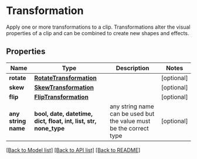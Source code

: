 # Transformation

Apply one or more transformations to a clip. Transformations alter the visual properties of a clip and can be combined to create new shapes and effects.

## Properties
Name | Type | Description | Notes
------------ | ------------- | ------------- | -------------
**rotate** | [**RotateTransformation**](RotateTransformation.md) |  | [optional] 
**skew** | [**SkewTransformation**](SkewTransformation.md) |  | [optional] 
**flip** | [**FlipTransformation**](FlipTransformation.md) |  | [optional] 
**any string name** | **bool, date, datetime, dict, float, int, list, str, none_type** | any string name can be used but the value must be the correct type | [optional]

[[Back to Model list]](../README.md#documentation-for-models) [[Back to API list]](../README.md#documentation-for-api-endpoints) [[Back to README]](../README.md)


